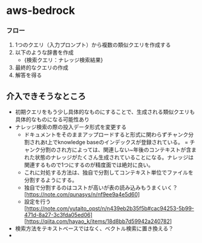 # aws-bedrock

### フロー
1. 1つのクエリ（入力プロンプト）から複数の類似クエリを作成する
2. 以下のような辞書を作成
    - {検索クエリ：ナレッジ検索結果}
3. 最終的なクエリの作成
4. 解答を得る

## 介入できそうなところ
- 初期クエリをもう少し具体的なものにすることで、生成される類似クエリも具体的なものになる可能性あり
- ナレッジ検索の際の投入データ形式を変更する
    - ドキュメントをそのままアップロードすると形式に関わらずチャンク分割されあt上でknowledge baseのインデックスが登録されている。
    = チャンク分割のされ方によっては、関連しない~年後のコンテキストが含まれた状態のナレッジがたくさん生成されていることになる。ナレッジは関連するもので1つにするのが精度面では絶対に良い。
    - これに対処する方法は、独自で分割してコンテキスト単位でファイルを分割するようにする。
    - 独自で分割するのはコストが高いが表の読み込みもうまくいく？
    [https://note.com/qunasys/n/nf9ee9a4e5d60]
    - 設定を行う
    [https://note.com/yutaito_opst/n/n439eb2b35f5b#cac94253-5b99-471d-8a27-3c3fda05ed06]
    [https://qiita.com/hayao_k/items/18d8bb7d59942a240782]
- 検索方法をテキストベースではなく、ベクトル検索に置き換える？
- 